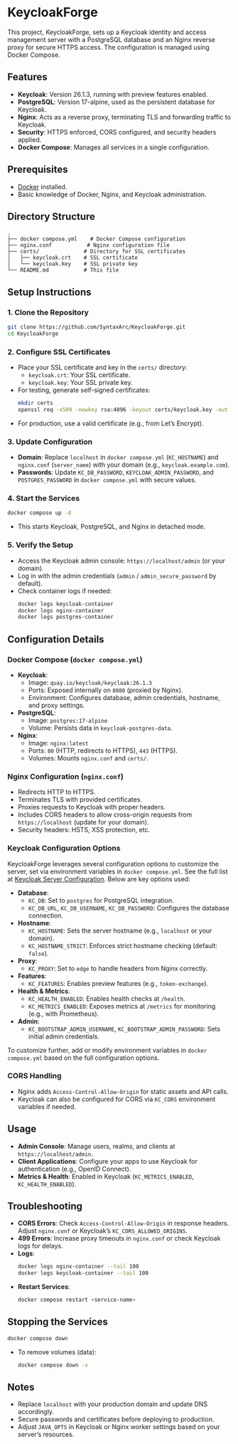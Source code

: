 # KeycloakForge

This project, KeycloakForge, sets up a Keycloak identity and access management server with a PostgreSQL database and an Nginx reverse proxy for secure HTTPS access. The configuration is managed using Docker Compose.

## Features
- **Keycloak**: Version 26.1.3, running with preview features enabled.
- **PostgreSQL**: Version 17-alpine, used as the persistent database for Keycloak.
- **Nginx**: Acts as a reverse proxy, terminating TLS and forwarding traffic to Keycloak.
- **Security**: HTTPS enforced, CORS configured, and security headers applied.
- **Docker Compose**: Manages all services in a single configuration.

## Prerequisites
- [Docker](https://docs.docker.com/get-docker/) installed.
- Basic knowledge of Docker, Nginx, and Keycloak administration.

## Directory Structure
```
.
├── docker compose.yml    # Docker Compose configuration
├── nginx.conf           # Nginx configuration file
├── certs/              # Directory for SSL certificates
│   ├── keycloak.crt    # SSL certificate
│   └── keycloak.key    # SSL private key
└── README.md           # This file
```

## Setup Instructions

### 1. Clone the Repository
```bash
git clone https://github.com/SyntaxArc/KeycloakForge.git
cd KeycloakForge
```

### 2. Configure SSL Certificates
- Place your SSL certificate and key in the `certs/` directory:
  - `keycloak.crt`: Your SSL certificate.
  - `keycloak.key`: Your SSL private key.
- For testing, generate self-signed certificates:
  ```bash
  mkdir certs
  openssl req -x509 -newkey rsa:4096 -keyout certs/keycloak.key -out certs/keycloak.crt -days 365 -nodes
  ```
- For production, use a valid certificate (e.g., from Let’s Encrypt).

### 3. Update Configuration
- **Domain**: Replace `localhost` in `docker compose.yml` (`KC_HOSTNAME`) and `nginx.conf` (`server_name`) with your domain (e.g., `keycloak.example.com`).
- **Passwords**: Update `KC_DB_PASSWORD`, `KEYCLOAK_ADMIN_PASSWORD`, and `POSTGRES_PASSWORD` in `docker compose.yml` with secure values.

### 4. Start the Services
```bash
docker compose up -d
```
- This starts Keycloak, PostgreSQL, and Nginx in detached mode.

### 5. Verify the Setup
- Access the Keycloak admin console: `https://localhost/admin` (or your domain).
- Log in with the admin credentials (`admin` / `admin_secure_password` by default).
- Check container logs if needed:
  ```bash
  docker logs keycloak-container
  docker logs nginx-container
  docker logs postgres-container
  ```

## Configuration Details

### Docker Compose (`docker compose.yml`)
- **Keycloak**:
  - Image: `quay.io/keycloak/keycloak:26.1.3`
  - Ports: Exposed internally on `8080` (proxied by Nginx).
  - Environment: Configures database, admin credentials, hostname, and proxy settings.
- **PostgreSQL**:
  - Image: `postgres:17-alpine`
  - Volume: Persists data in `keycloak-postgres-data`.
- **Nginx**:
  - Image: `nginx:latest`
  - Ports: `80` (HTTP, redirects to HTTPS), `443` (HTTPS).
  - Volumes: Mounts `nginx.conf` and `certs/`.

### Nginx Configuration (`nginx.conf`)
- Redirects HTTP to HTTPS.
- Terminates TLS with provided certificates.
- Proxies requests to Keycloak with proper headers.
- Includes CORS headers to allow cross-origin requests from `https://localhost` (update for your domain).
- Security headers: HSTS, XSS protection, etc.

### Keycloak Configuration Options
KeycloakForge leverages several configuration options to customize the server, set via environment variables in `docker compose.yml`. See the full list at [Keycloak Server Configuration](https://www.keycloak.org/server/all-config). Below are key options used:

- **Database**:
  - `KC_DB`: Set to `postgres` for PostgreSQL integration.
  - `KC_DB_URL`, `KC_DB_USERNAME`, `KC_DB_PASSWORD`: Configures the database connection.
- **Hostname**:
  - `KC_HOSTNAME`: Sets the server hostname (e.g., `localhost` or your domain).
  - `KC_HOSTNAME_STRICT`: Enforces strict hostname checking (default: `false`).
- **Proxy**:
  - `KC_PROXY`: Set to `edge` to handle headers from Nginx correctly.
- **Features**:
  - `KC_FEATURES`: Enables preview features (e.g., `token-exchange`).
- **Health & Metrics**:
  - `KC_HEALTH_ENABLED`: Enables health checks at `/health`.
  - `KC_METRICS_ENABLED`: Exposes metrics at `/metrics` for monitoring (e.g., with Prometheus).
- **Admin**:
  - `KC_BOOTSTRAP_ADMIN_USERNAME`, `KC_BOOTSTRAP_ADMIN_PASSWORD`: Sets initial admin credentials.

To customize further, add or modify environment variables in `docker compose.yml` based on the full configuration options.

### CORS Handling
- Nginx adds `Access-Control-Allow-Origin` for static assets and API calls.
- Keycloak can also be configured for CORS via `KC_CORS` environment variables if needed.

## Usage
- **Admin Console**: Manage users, realms, and clients at `https://localhost/admin`.
- **Client Applications**: Configure your apps to use Keycloak for authentication (e.g., OpenID Connect).
- **Metrics & Health**: Enabled in Keycloak (`KC_METRICS_ENABLED`, `KC_HEALTH_ENABLED`).

## Troubleshooting
- **CORS Errors**: Check `Access-Control-Allow-Origin` in response headers. Adjust `nginx.conf` or Keycloak’s `KC_CORS_ALLOWED_ORIGINS`.
- **499 Errors**: Increase proxy timeouts in `nginx.conf` or check Keycloak logs for delays.
- **Logs**:
  ```bash
  docker logs nginx-container --tail 100
  docker logs keycloak-container --tail 100
  ```
- **Restart Services**:
  ```bash
  docker compose restart <service-name>
  ```

## Stopping the Services
```bash
docker compose down
```
- To remove volumes (data):
  ```bash
  docker compose down -v
  ```

## Notes
- Replace `localhost` with your production domain and update DNS accordingly.
- Secure passwords and certificates before deploying to production.
- Adjust `JAVA_OPTS` in Keycloak or Nginx worker settings based on your server’s resources.

